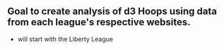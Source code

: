 ## Goal to create analysis of d3 Hoops using data from each league's respective websites.
 
 - will start with the Liberty League